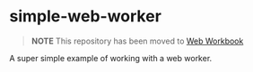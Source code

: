 # simple-web-worker

> **NOTE** This repository has been moved to [Web Workbook](https://github.com/The-Mycelium-Network/webworkbook/tree/main/simple-web-worker)

A super simple example of working with a web worker.

